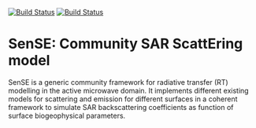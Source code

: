 [![Build Status](https://travis-ci.org/pygeo/sense.svg?branch=master)](https://travis-ci.org/pygeo/sense)
[![Build Status](https://travis-ci.org/pygeo/sense.svg?branch=dev)](https://travis-ci.org/pygeo/sense)


# SenSE: Community SAR ScattEring model

SenSE is a generic community framework for radiative transfer (RT) modelling in the active microwave domain. It implements different existing models for scattering and emission for different surfaces in a coherent framework to simulate SAR backscattering coefficients as function of surface biogeophysical parameters.
